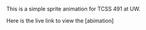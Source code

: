 This is a simple sprite animation for TCSS 491 at UW.

Here is the live link to view the [abimation]
